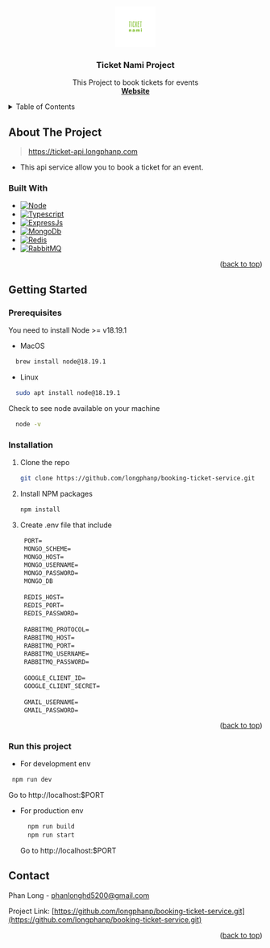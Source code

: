 <!-- PROJECT LOGO -->
<br />
<div align="center">
  <a href="https://github.com/othneildrew/Best-README-Template">
<img src="assets/project-name.svg" alt="Logo" width="80" height="80">
  </a>

  <h3 align="center">Ticket Nami Project</h3>

  <p align="center">
    This Project to book tickets for events
    <br />
    <a href="https://ticket.longphanp.com"><strong>Website</strong></a>
  </p>
</div>

<!-- TABLE OF CONTENTS -->
<details>
  <summary>Table of Contents</summary>
  <ol>
    <li>
      <a href="#about-the-project">About The Project</a>
      <ul>
        <li><a href="#built-with">Built With</a></li>
      </ul>
    </li>
    <li>
      <a href="#getting-started">Getting Started</a>
      <ul>
        <li><a href="#prerequisites">Prerequisites</a></li>
        <li><a href="#installation">Installation</a></li>
      </ul>
    </li>
    <li><a href="#usage">Usage</a></li>
    <li><a href="#roadmap">Roadmap</a></li>
    <li><a href="#contributing">Contributing</a></li>
    <li><a href="#license">License</a></li>
    <li><a href="#contact">Contact</a></li>
    <li><a href="#acknowledgments">Acknowledgments</a></li>
  </ol>
</details>

<!-- ABOUT THE PROJECT -->

## About The Project

> https://ticket-api.longphanp.com

- This api service allow you to book a ticket for an event.

### Built With

- [![Node][Node]][Node-url]
- [![Typescript][Typescript]][Typescript-url]
- [![ExpressJs][ExpressJs]][ExpressJs-url]
- [![MongoDb][MongoDb]][MongoDb-url]
- [![Redis][Redis]][Redis-url]
- [![RabbitMQ][RabbitMQ]][RabbitMQ-url]

<p align="right">(<a href="#readme-top">back to top</a>)</p>

<!-- GETTING STARTED -->

## Getting Started

### Prerequisites

You need to install Node >= v18.19.1

- MacOS

```bash
  brew install node@18.19.1
```

- Linux

```bash
  sudo apt install node@18.19.1
```

Check to see node available on your machine

```bash
  node -v
```

### Installation

1. Clone the repo
   ```sh
   git clone https://github.com/longphanp/booking-ticket-service.git
   ```
2. Install NPM packages
   ```sh
   npm install
   ```
3. Create .env file that include

   ```
    PORT=
    MONGO_SCHEME=
    MONGO_HOST=
    MONGO_USERNAME=
    MONGO_PASSWORD=
    MONGO_DB

    REDIS_HOST=
    REDIS_PORT=
    REDIS_PASSWORD=

    RABBITMQ_PROTOCOL=
    RABBITMQ_HOST=
    RABBITMQ_PORT=
    RABBITMQ_USERNAME=
    RABBITMQ_PASSWORD=

    GOOGLE_CLIENT_ID=
    GOOGLE_CLIENT_SECRET=

    GMAIL_USERNAME=
    GMAIL_PASSWORD=

   ```

<p align="right">(<a href="#readme-top">back to top</a>)</p>

<!-- USAGE EXAMPLES -->

### Run this project

- For development env

```bash
 npm run dev
```

Go to http://localhost:$PORT

- For production env

  ```bash
    npm run build
    npm run start
  ```

  Go to http://localhost:$PORT

## Contact

Phan Long - phanlonghd5200@gmail.com

Project Link: [https://github.com/longphanp/booking-ticket-service.git](https://github.com/longphanp/booking-ticket-service.git)

<p align="right">(<a href="#readme-top">back to top</a>)</p>

<!-- MARKDOWN LINKS & IMAGES -->
<!-- https://www.markdownguide.org/basic-syntax/#reference-style-links -->

[product-screenshot]: images/screenshot.png
[Node]: https://img.shields.io/badge/node.js-6DA55F?style=for-the-badge&logo=node.js&logoColor=white
[Node-url]: https://nodejs.org/en
[Typescript]: https://img.shields.io/badge/typescript-%23007ACC.svg?style=for-the-badge&logo=typescript&logoColor=white
[Typescript-url]: https://www.typescriptlang.org/
[MongoDb]: https://img.shields.io/badge/MongoDB-4EA94B?style=for-the-badge&logo=mongodb&logoColor=white
[MongoDb-url]: https://www.mongodb.com/
[ExpressJs]: https://img.shields.io/badge/Express.js-404D59?style=for-the-badge
[ExpressJs-url]: https://expressjs.com/
[Redis]: https://img.shields.io/badge/redis-%23DD0031.svg?&style=for-the-badge&logo=redis&logoColor=white
[Redis-url]: https://redis.io/
[RabbitMQ]: https://img.shields.io/badge/rabbitmq-%23FF6600.svg?&style=for-the-badge&logo=rabbitmq&logoColor=white
[RabbitMQ-url]: https://www.rabbitmq.com/
